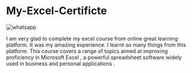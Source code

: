 # My-Excel-Certificte
![whatsapp ](https://github.com/user-attachments/assets/d1d67923-81d8-4700-8582-b9a156cc60b4)


I am very glad to complete my excel course from online great learning platform.
It was my amazing experience. I learnt so many things from this platform.
This course covers a range of topics aimed at improving proficiency in Microsoft Excel ,
a powerful spreadsheet software widely used in business and personal applications .
